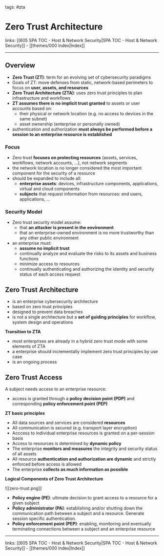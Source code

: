 tags: #zta

# Zero Trust Architecture

links: [[605 SPA TOC - Host & Network Security|SPA TOC - Host & Network Security]] - [[themes/000 Index|Index]]

---

## Overview

- **Zero Trust (ZT)**: term for an evolving set of cybersecurity paradigms
- Goals of ZT: move defenses from static, network-based perimeters to focus on **user, assets, and resources**
- **Zero Trust Architecture (ZTA)**: uses zero trust principles to plan infrastructure and workflows
- **ZT assumes there is no implicit trust granted** to assets or user accounts based on:
	- their physical or network location (e.g. no access to devices in the same subnet)
	- asset ownership (enterprise or personally owned)
- authentication and authorization **must always be performed before a session to an enterprise resource is established**

### Focus

- Zero trust **focuses on protecting resources** (assets, services, workflows, network accounts, ...), not network segments
- the network location is no longer considered the most important component for the security of a resource
- should be expanded to include all:
	- **enterprise assets**: devices, infrastructure components, applications, virtual and cloud components
	- **subjects** that request information from resources: end users, applications, ...

### Security Model

- Zero trust security model assume:
	- that **an attacker is present in the environment**
	- that an enterprise-owned environment is no more trustworthy than any other public environment
- an enterprise must:
	- **assume no implicit trust**
	- continually analyze and evaluate the risks to its assets and business functions
	- minimize access to resources
	- continually authenticating and authorizing the identity and security status of each access request

## Zero Trust Architecture

- is an enterprise cybersecurity architecture
- based on zero trust principles
- designed to prevent data breaches
- is not a single architecture but a **set of guiding principles** for workflow, system design and operations

**Transition to ZTA**

- most enterprises are already in a hybrid zero trust mode with some elements of ZTA
- a enterprise should incrementally implement zero trust principles by use case
- is an ongoing process

## Zero Trust Access

A subject needs access to an enterprise resource:

- access is granted through a **policy decision point (PDP)** and corresponding **policy enforcement point (PEP)**

**ZT basic principles**

- All data sources and services are considered **resources**
- All communication is secured (e.g. transport layer encryption)
- Acccess to individual enterprise resources is granted on a per-session basis
- Access to resources is determined by **dynamic policy**
- The enterprise **monitors and measures** the integrity and security status of all assets
- All resource **authentication and authorization are dynamic** and strictly enforced before access is allowed
- The enterprise **collects as much information as possible**

**Logical Components of Zero Trust Architecture**

![[zero-trust.png]]

- **Policy engine (PE)**: ultimate decision to grant access to a resource for a given subject
- **Policy administrator (PA)**: establishing and/or shutting down the communication path between a subject and a resource. Generate session specific authentication.
- **Policy enforcement point (PEP)**: enabling, monitoring and eventually terminating connections between a subject and an enterprise resource

---

links: [[605 SPA TOC - Host & Network Security|SPA TOC - Host & Network Security]] - [[themes/000 Index|Index]]